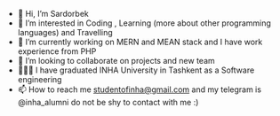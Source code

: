 - 👋 Hi, I’m Sardorbek
- 👀 I’m interested in Coding , Learning (more about other programming languages) and Travelling
- 🌱 I’m currently working on MERN and MEAN stack and I have work experience from PHP 
- 💞️ I’m looking to collaborate on projects and new team
- 👨🏻‍🎓 I have graduated INHA University in Tashkent as a Software engineering 
- 📫 How to reach me studentofinha@gmail.com  and my telegram is @inha_alumni do not be shy to contact with me :)

<!---
Studentofinha/Studentofinha is a ✨ special ✨ repository because its `README.md` (this file) appears on your GitHub profile.
You can click the Preview link to take a look at your changes.
--->
